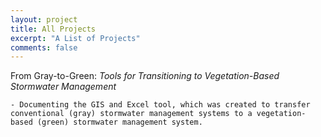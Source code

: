 ```yaml
---
layout: project
title: All Projects
excerpt: "A List of Projects"
comments: false
---
```


From Gray-to-Green: _Tools for Transitioning to Vegetation-Based Stormwater Management_
   
    - Documenting the GIS and Excel tool, which was created to transfer conventional (gray) stormwater management systems to a vegetation-based (green) stormwater management system. 